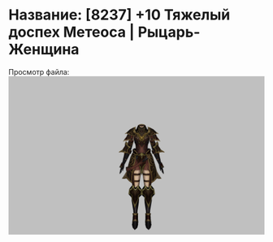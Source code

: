 # Название: [8237] +10 Тяжелый доспех Метеоса | Рыцарь-Женщина

Просмотр файла:
![p010030.png](p010030.png)